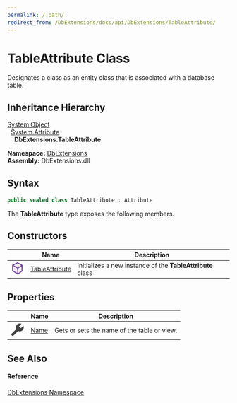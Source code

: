 ```yaml
---
permalink: /:path/
redirect_from: /DbExtensions/docs/api/DbExtensions/TableAttribute/
---
```


TableAttribute Class
====================
Designates a class as an entity class that is associated with a database table.


Inheritance Hierarchy
---------------------
[System.Object][1]  
  [System.Attribute][2]  
    **DbExtensions.TableAttribute**  
  
**Namespace:** [DbExtensions][3]  
**Assembly:** DbExtensions.dll

Syntax
------

```csharp
public sealed class TableAttribute : Attribute
```

The **TableAttribute** type exposes the following members.


Constructors
------------

|                  | Name                | Description                                                |
| ---------------- | ------------------- | ---------------------------------------------------------- |
| ![Public method] | [TableAttribute][4] | Initializes a new instance of the **TableAttribute** class |


Properties
----------

|                    | Name      | Description                                 |
| ------------------ | --------- | ------------------------------------------- |
| ![Public property] | [Name][5] | Gets or sets the name of the table or view. |


See Also
--------

#### Reference
[DbExtensions Namespace][3]  

[1]: https://learn.microsoft.com/dotnet/api/system.object
[2]: https://learn.microsoft.com/dotnet/api/system.attribute
[3]: ../README.md
[4]: _ctor.md
[5]: Name.md
[Public method]: ../../icons/pubmethod.svg "Public method"
[Public property]: ../../icons/pubproperty.svg "Public property"